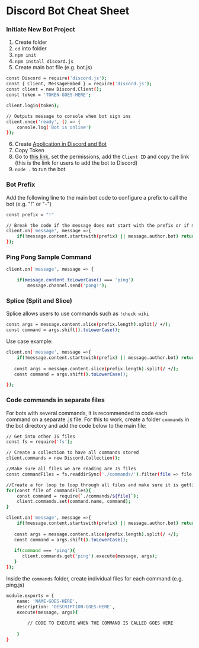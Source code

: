 # Discord Bot Cheat Sheet

### Initiate New Bot Project

1. Create folder 
2. ```cd``` into folder
3. ```npm init```
4. ```npm install discord.js```
5. Create main bot file (e.g. bot.js)

```sh
const Discord = require('discord.js');
const { Client, MessageEmbed } = require('discord.js');
const client = new Discord.Client();
const token = 'TOKEN-GOES-HERE';

client.login(token);

// Outputs message to console when bot sign ins
client.once('ready', () => {
    console.log('Bot is online')
});
```

6. Create [Application in Discord and Bot](https://discord.com/developers/applications)
7. Copy Token
8. Go to [this link](https://discordapi.com/permissions.html), set the permissions, add the ```Client ID``` and copy the link (this is the link for users to add the bot to Discord)
9. ```node .``` to run the bot

### Bot Prefix

Add the following line to the main bot code to configure a prefix to call the bot (e.g. "!" or "-")

```sh
const prefix = "!"

// Break the code if the message does not start with the prefix or if message author is the bot
client.on('message', message =>{
    if(!message.content.startswith(prefix) || message.author.bot) return;
});
```

### Ping Pong Sample Command

```sh
client.on('message', message => {

    if(message.content.toLowerCase() === 'ping')
        message.channel.send('pong!');
```

### Splice (Split and Slice)

Splice allows users to use commands such as ```!check wiki```

```sh
const args = message.content.slice(prefix.length).split(/ +/);
const command = args.shift().toLowerCase();
```

Use case example:

```sh
client.on('message', message =>{
    if(!message.content.startswith(prefix) || message.author.bot) return;
   
   const args = message.content.slice(prefix.length).split(/ +/);
   const command = args.shift().toLowerCase();

});
```

### Code commands in separate files

For bots with several commands, it is recommended to code each command on a separate .js file. For this to work, create a folder ```commands``` in the bot directory and add the code below to the main file:

```sh
// Get into other JS files
const fs = require('fs');

// Create a collection to have all commands stored
client.commands = new Discord.Collection();

//Make sure all files we are reading are JS files
const commandFiles = fs.readdirSync('./commands/').filter(file => file.endsWith('.js'));

//Create a for loop to loop through all files and make sure it is getting the correct file
for(const file of commandFiles){
    const command = require(`./commands/${file}`);
    client.commands.set(command.name, command);
}

client.on('message', message =>{
    if(!message.content.startswith(prefix) || message.author.bot) return;
   
   const args = message.content.slice(prefix.length).split(/ +/);
   const command = args.shift().toLowerCase();
   
   if(command === 'ping'){
      client.commands.get('ping').execute(message, args);
   }
});
```

Inside the ```commands``` folder, create individual files for each command (e.g. ping.js)

```sh
module.exports = {
    name: 'NAME-GOES-HERE',
    description: 'DESCRIPTION-GOES-HERE',
    execute(message, args){
        
        // CODE TO EXECUTE WHEN THE COMMAND IS CALLED GOES HERE
        
    }
}
```
